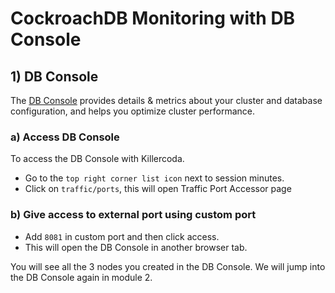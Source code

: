 # CockroachDB Monitoring  with DB Console

## 1) DB Console 

The [DB Console](https://www.cockroachlabs.com/docs/stable/ui-overview.html) provides details & metrics about your cluster and database configuration, and helps you optimize cluster performance.

### a) Access DB Console 

To access the DB Console with Killercoda.
- Go to the `top right corner list icon` next to session minutes.
- Click on `traffic/ports`, this will open Traffic Port Accessor page

### b) Give access to external port using custom port
- Add `8081` in custom port and then click access.
- This will open the DB Console in another browser tab.

You will see all the 3 nodes you created in the DB Console. We will jump into the DB Console again in module 2. 




